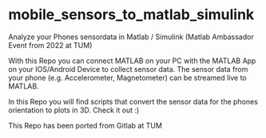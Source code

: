 # mobile_sensors_to_matlab_simulink
Analyze your Phones sensordata in Matlab / Simulink (Matlab Ambassador Event from 2022 at TUM)

With this Repo you can connect MATLAB on your PC with the MATLAB App on your IOS/Android Device to collect sensor data.
The sensor data from your phone (e.g. Accelerometer, Magnetometer) can be streamed live to MATLAB.

In this Repo you will find scripts that convert the sensor data for the phones orientation to plots in 3D. Check it out :)

This Repo has been ported from Gitlab at TUM
